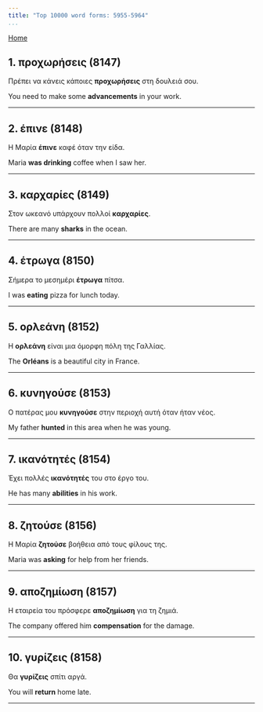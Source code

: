 ```yaml
---
title: "Top 10000 word forms: 5955-5964"
...
```


[Home](./) 

## 1. προχωρήσεις (8147)

Πρέπει να κάνεις κάποιες **προχωρήσεις** στη δουλειά σου.

You need to make some **advancements** in your work.

---

## 2. έπινε (8148)

Η Μαρία **έπινε** καφέ όταν την είδα.

Maria **was drinking** coffee when I saw her.

---

## 3. καρχαρίες (8149)

Στον ωκεανό υπάρχουν πολλοί **καρχαρίες**.  

There are many **sharks** in the ocean.

---

## 4. έτρωγα (8150)

Σήμερα το μεσημέρι **έτρωγα** πίτσα.

I was **eating** pizza for lunch today.

---

## 5. ορλεάνη (8152)

Η **ορλεάνη** είναι μια όμορφη πόλη της Γαλλίας.

The **Orléans** is a beautiful city in France.

---

## 6. κυνηγούσε (8153)

Ο πατέρας μου **κυνηγούσε** στην περιοχή αυτή όταν ήταν νέος.

My father **hunted** in this area when he was young.

---

## 7. ικανότητές (8154)

Έχει πολλές **ικανότητές** του στο έργο του.

He has many **abilities** in his work.

---

## 8. ζητούσε (8156)

Η Μαρία **ζητούσε** βοήθεια από τους φίλους της.

Maria was **asking** for help from her friends.

---

## 9. αποζημίωση (8157)

Η εταιρεία του πρόσφερε **αποζημίωση** για τη ζημιά.

The company offered him **compensation** for the damage.

---

## 10. γυρίζεις (8158)

Θα **γυρίζεις** σπίτι αργά.

You will **return** home late.

---

